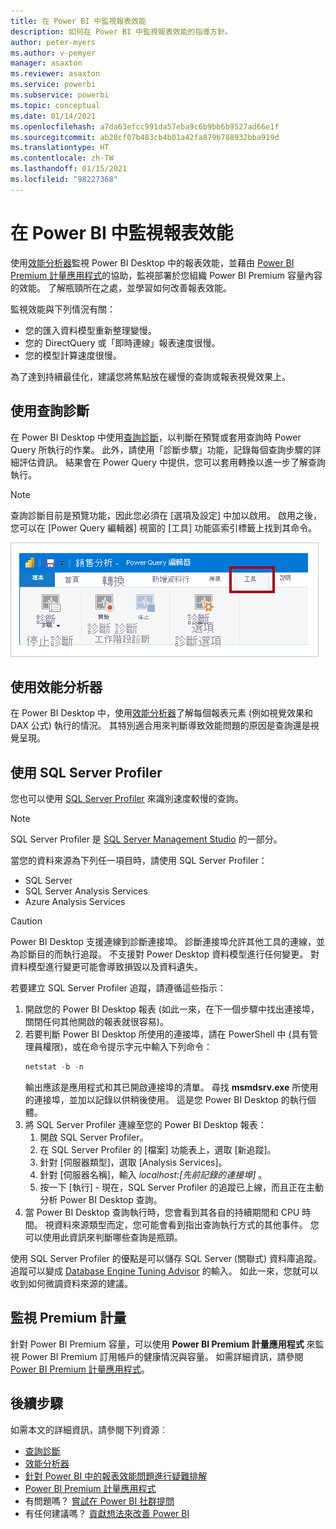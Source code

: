 ```yaml
---
title: 在 Power BI 中監視報表效能
description: 如何在 Power BI 中監視報表效能的指導方針。
author: peter-myers
ms.author: v-pemyer
manager: asaxton
ms.reviewer: asaxton
ms.service: powerbi
ms.subservice: powerbi
ms.topic: conceptual
ms.date: 01/14/2021
ms.openlocfilehash: a7da63efcc991da57eba9c6b9bb6b9527ad66e1f
ms.sourcegitcommit: ab28cf07b483cb4b01a42fa879b788932bba919d
ms.translationtype: HT
ms.contentlocale: zh-TW
ms.lasthandoff: 01/15/2021
ms.locfileid: "98227368"
---
```

# <a name="monitor-report-performance-in-power-bi"></a>在 Power BI 中監視報表效能

使用[效能分析器](../create-reports/desktop-performance-analyzer.md)監視 Power BI Desktop 中的報表效能，並藉由 [Power BI Premium 計量應用程式](../admin/service-premium-metrics-app.md)的協助，監視部署於您組織 Power BI Premium 容量內容的效能。 了解瓶頸所在之處，並學習如何改善報表效能。

監視效能與下列情況有關：

- 您的匯入資料模型重新整理變慢。
- 您的 DirectQuery 或「即時連線」報表速度很慢。
- 您的模型計算速度很慢。

為了達到持續最佳化，建議您將焦點放在緩慢的查詢或報表視覺效果上。

## <a name="use-query-diagnostics"></a>使用查詢診斷

在 Power BI Desktop 中使用[查詢診斷](/power-query/QueryDiagnostics)，以判斷在預覽或套用查詢時 Power Query 所執行的作業。 此外，請使用「診斷步驟」功能，記錄每個查詢步驟的詳細評估資訊。 結果會在 Power Query 中提供，您可以套用轉換以進一步了解查詢執行。

> [!NOTE]
> 查詢診斷目前是預覽功能，因此您必須在 [選項及設定] 中加以啟用。 啟用之後，您可以在 [Power Query 編輯器] 視窗的 [工具] 功能區索引標籤上找到其命令。

![Power Query 編輯器 [工具] 功能區索引標籤的螢幕擷取畫面，其中顯示 [診斷步驟] 命令、[開始診斷] 命令和 [停止診斷] 命令。](media/monitor-report-performance/power-query-diagnotics.png)

## <a name="use-performance-analyzer"></a>使用效能分析器

在 Power BI Desktop 中，使用[效能分析器](../create-reports/desktop-performance-analyzer.md)了解每個報表元素 (例如視覺效果和 DAX 公式) 執行的情況。 其特別適合用來判斷導致效能問題的原因是查詢還是視覺呈現。

## <a name="use-sql-server-profiler"></a>使用 SQL Server Profiler

您也可以使用 [SQL Server Profiler](/sql/tools/sql-server-profiler/sql-server-profiler) 來識別速度較慢的查詢。

> [!NOTE]
> SQL Server Profiler 是 [SQL Server Management Studio](/sql/ssms/download-sql-server-management-studio-ssms) 的一部分。

當您的資料來源為下列任一項目時，請使用 SQL Server Profiler：

- SQL Server
- SQL Server Analysis Services
- Azure Analysis Services

> [!CAUTION]
> Power BI Desktop 支援連線到診斷連接埠。 診斷連接埠允許其他工具的連線，並為診斷目的而執行追蹤。 不支援對 Power Desktop 資料模型進行任何變更。 對資料模型進行變更可能會導致損毀以及資料遺失。

若要建立 SQL Server Profiler 追蹤，請遵循這些指示：

1. 開啟您的 Power BI Desktop 報表 (如此一來，在下一個步驟中找出連接埠，關閉任何其他開啟的報表就很容易)。
1. 若要判斷 Power BI Desktop 所使用的連接埠，請在 PowerShell 中 (具有管理員權限)，或在命令提示字元中輸入下列命令：
    ```powershell
    netstat -b -n
    ```
    輸出應該是應用程式和其已開啟連接埠的清單。 尋找 **msmdsrv.exe** 所使用的連接埠，並加以記錄以供稍後使用。 這是您 Power BI Desktop 的執行個體。
1. 將 SQL Server Profiler 連線至您的 Power BI Desktop 報表：
    1. 開啟 SQL Server Profiler。
    1. 在 SQL Server Profiler 的 [檔案] 功能表上，選取 [新追蹤]。
    1. 針對 [伺服器類型]，選取 [Analysis Services]。
    1. 針對 [伺服器名稱]，輸入 _localhost:[先前記錄的連接埠]_ 。
    1. 按一下 [執行] - 現在，SQL Server Profiler 的追蹤已上線，而且正在主動分析 Power BI Desktop 查詢。
1. 當 Power BI Desktop 查詢執行時，您會看到其各自的持續期間和 CPU 時間。 視資料來源類型而定，您可能會看到指出查詢執行方式的其他事件。 您可以使用此資訊來判斷哪些查詢是瓶頸。

使用 SQL Server Profiler 的優點是可以儲存 SQL Server (關聯式) 資料庫追蹤。 追蹤可以變成 [Database Engine Tuning Advisor](/sql/relational-databases/performance/start-and-use-the-database-engine-tuning-advisor) 的輸入。 如此一來，您就可以收到如何微調資料來源的建議。

## <a name="monitor-premium-metrics"></a>監視 Premium 計量

針對 Power BI Premium 容量，可以使用 **Power BI Premium 計量應用程式** 來監視 Power BI Premium 訂用帳戶的健康情況與容量。 如需詳細資訊，請參閱 [Power BI Premium 計量應用程式](../admin/service-premium-metrics-app.md)。

## <a name="next-steps"></a>後續步驟

如需本文的詳細資訊，請參閱下列資源︰

- [查詢診斷](/power-query/QueryDiagnostics)
- [效能分析器](../create-reports/desktop-performance-analyzer.md)
- [針對 Power BI 中的報表效能問題進行疑難排解](report-performance-troubleshoot.md)
- [Power BI Premium 計量應用程式](../admin/service-premium-metrics-app.md)
- 有問題嗎？ [嘗試在 Power BI 社群提問](https://community.powerbi.com/)
- 有任何建議嗎？ [貢獻想法來改善 Power BI](https://ideas.powerbi.com/)
